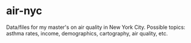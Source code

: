 air-nyc
=======

Data/files for my master's on air quality in New York City. Possible topics: asthma rates, income, demographics, cartography, air quality, etc.
